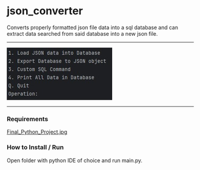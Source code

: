 # json_converter

Converts properly formatted json file data into a sql database and can extract data searched from said database into a new json file.

- - - -
![picture alt](main_menu.jpg "Main Menu")
- - - -

### Requirements

[Final_Python_Project.jpg](Final_Python_Project.jpg "Final_Python_Project.jpg")

### How to Install / Run

Open folder with python IDE of choice and run main.py.

